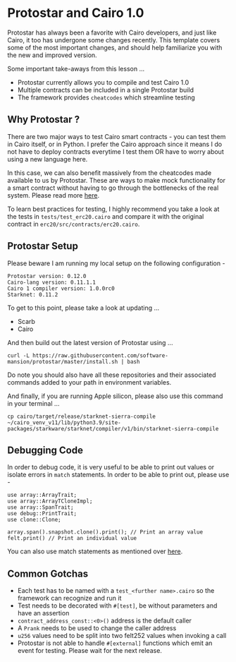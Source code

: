 # Protostar and Cairo 1.0

Protostar has always been a favorite with Cairo developers, and just like Cairo, it too has undergone some changes recently. This template covers some of the most important changes, and should help familiarize you with the new and improved version.

Some important take-aways from this lesson ... 

- Protostar currently allows you to compile and test Cairo 1.0 
- Multiple contracts can be included in a single Protostar build 
- The framework provides `cheatcodes` which streamline testing
 
## Why Protostar ?

There are two major ways to test Cairo smart contracts - you can test them in Cairo itself, or in Python. I prefer the Cairo approach since it means I do not have to deploy contracts everytime I test them OR have to worry about using a new language here.

In this case, we can also benefit massively from the cheatcodes made available to us by Protostar. These are ways to make mock functionality for a smart contract without having to go through the bottlenecks of the real system. Please read more  [here](https://docs.swmansion.com/protostar/docs/tutorials/cairo-1-support/compiling).

To learn best practices for testing, I highly recommend you take a look at the tests in `tests/test_erc20.cairo` and compare it with the original contract in `erc20/src/contracts/erc20.cairo`.

## Protostar Setup

Please beware I am running my local setup on the following configuration - 

```
Protostar version: 0.12.0
Cairo-lang version: 0.11.1.1
Cairo 1 compiler version: 1.0.0rc0
Starknet: 0.11.2
```

To get to this point, please take a look at updating ...

- Scarb 
- Cairo 

And then build out the latest version of Protostar using ...

```
curl -L https://raw.githubusercontent.com/software-mansion/protostar/master/install.sh | bash
```

Do note you should also have all these repositories and their associated commands added to your path in environment variables. 

And finally, if you are running Apple silicon, please also use this command in your terminal ...

```
cp cairo/target/release/starknet-sierra-compile ~/cairo_venv_v11/lib/python3.9/site-packages/starkware/starknet/compiler/v1/bin/starknet-sierra-compile
```

## Debugging Code

In order to debug code, it is very useful to be able to print out values or isolate errors in `match` statements. In order to be able to print out, please use - 

```
use array::ArrayTrait;
use array::ArrayTCloneImpl;
use array::SpanTrait;
use debug::PrintTrait;
use clone::Clone;

array.span().snapshot.clone().print(); // Print an array value
felt.print() // Print an individual value
```

You can also use match statements as mentioned over [here](https://docs.swmansion.com/protostar/docs/tutorials/cairo-1-support/cheatcodes/deploy#handling-deploy-errors). 

## Common Gotchas

- Each test has to be named with a `test_<further name>.cairo` so the framework can recognize and run it
- Test needs to be decorated with `#[test]`, be without parameters and have an assertion
- `contract_address_const::<0>()` address is the default caller
- A `Prank` needs to be used to change the caller address
- `u256` values need to be split into two felt252 values when invoking a call
- Protostar is not able to handle `#[external]` functions which emit an event for testing. Please wait for the next release.
